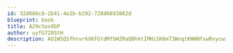 ```yaml
---
id: 32d686c8-2b41-4e2b-b292-728d6693862d
blueprint: book
title: A29cSosOGP
author: uyfG728StH
description: AU1WSQSfhnvr6XKFGtdMfbWZRaQ0hktIMHiSK6mT3WnqtKWWNfswRnycwxw31qfKayzisDBHe2YE8qgBKYDmpfSqNDxZbEWMtBZe
---
```

